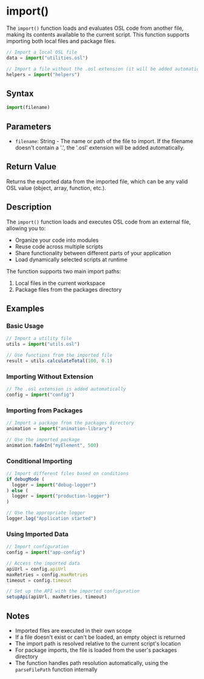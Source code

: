 # import()

The `import()` function loads and evaluates OSL code from another file, making its contents available to the current script. This function supports importing both local files and package files.

```javascript
// Import a local OSL file
data = import("utilities.osl")

// Import a file without the .osl extension (it will be added automatically)
helpers = import("helpers")
```

## Syntax

```javascript
import(filename)
```

## Parameters

- `filename`: String - The name or path of the file to import. If the filename doesn't contain a '.', the '.osl' extension will be added automatically.

## Return Value

Returns the exported data from the imported file, which can be any valid OSL value (object, array, function, etc.).

## Description

The `import()` function loads and executes OSL code from an external file, allowing you to:
- Organize your code into modules
- Reuse code across multiple scripts
- Share functionality between different parts of your application
- Load dynamically selected scripts at runtime

The function supports two main import paths:
1. Local files in the current workspace
2. Package files from the packages directory

## Examples

### Basic Usage

```javascript
// Import a utility file
utils = import("utils.osl")

// Use functions from the imported file
result = utils.calculateTotal(100, 0.1)
```

### Importing Without Extension

```javascript
// The .osl extension is added automatically
config = import("config")
```

### Importing from Packages

```javascript
// Import a package from the packages directory
animation = import("animation-library")

// Use the imported package
animation.fadeIn("myElement", 500)
```

### Conditional Importing

```javascript
// Import different files based on conditions
if debugMode (
  logger = import("debug-logger")
) else (
  logger = import("production-logger")
)

// Use the appropriate logger
logger.log("Application started")
```

### Using Imported Data

```javascript
// Import configuration
config = import("app-config")

// Access the imported data
apiUrl = config.apiUrl
maxRetries = config.maxRetries
timeout = config.timeout

// Set up the API with the imported configuration
setupApi(apiUrl, maxRetries, timeout)
```

## Notes

- Imported files are executed in their own scope
- If a file doesn't exist or can't be loaded, an empty object is returned
- The import path is resolved relative to the current script's location
- For package imports, the file is loaded from the user's packages directory
- The function handles path resolution automatically, using the `parseFilePath` function internally